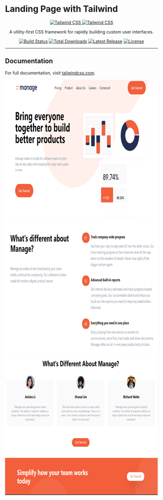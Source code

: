 # Landing Page with Tailwind

<p align="center">
  <a href="https://tailwindcss.com/#gh-light-mode-only" target="_blank">
    <img src="https://raw.githubusercontent.com/tailwindlabs/tailwindcss/master/.github/logo-light.svg" alt="Tailwind CSS" width="350" height="70">
  </a>
  <a href="https://tailwindcss.com/#gh-dark-mode-only" target="_blank">
    <img src="./.github/logo-dark.svg" alt="Tailwind CSS" width="350" height="70">
  </a>
</p>

<p align="center">
  A utility-first CSS framework for rapidly building custom user interfaces.
</p>


<p align="center">
    <a href="https://github.com/tailwindlabs/tailwindcss/actions"><img src="https://img.shields.io/github/workflow/status/tailwindlabs/tailwindcss/Node.js%20CI" alt="Build Status"></a>
    <a href="https://www.npmjs.com/package/tailwindcss"><img src="https://img.shields.io/npm/dt/tailwindcss.svg" alt="Total Downloads"></a>
    <a href="https://github.com/tailwindcss/tailwindcss/releases"><img src="https://img.shields.io/npm/v/tailwindcss.svg" alt="Latest Release"></a>
    <a href="https://github.com/tailwindcss/tailwindcss/blob/master/LICENSE"><img src="https://img.shields.io/npm/l/tailwindcss.svg" alt="License"></a>
</p>

------

## Documentation

For full documentation, visit [tailwindcss.com](https://tailwindcss.com/).


<!--- ![alt text](https://github.com/eamre/simple-tailwind-project/blob/main/img/ph1.PNG?raw=true)-->
<img src="https://github.com/eamre/simple-tailwind-project/blob/main/img/ph1.PNG" width="800" height="450" />
<img src="https://github.com/eamre/simple-tailwind-project/blob/main/img/ph2.PNG" width="800" height="450" />
<img src="https://github.com/eamre/simple-tailwind-project/blob/main/img/ph3.PNG" width="800" height="460" />


